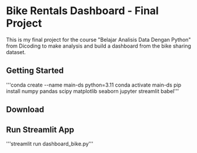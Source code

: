 # Bike Rentals Dashboard - Final Project 
This is my final project for the course "Belajar Analisis Data Dengan Python" from Dicoding to make analysis and build a dashboard from the bike sharing dataset.

## Getting Started
'''conda create --name main-ds python=3.11
conda activate main-ds
pip install numpy pandas scipy matplotlib seaborn jupyter streamlit babel'''

## Download


## Run Streamlit App
'''streamlit run dashboard_bike.py'''
